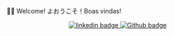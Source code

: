👋🏼 Welcome! よおうこそ！Boas vindas! 

<div align="center">
    <a href="https://www.linkedin.com/in/antoniorobsondepaula">
        <img src="https://img.shields.io/badge/-LinkedIn-1a1b27?style=for-the-badge&logo=Linkedin&logoColor=white" alt="linkedin badge" />
    </a>
     <a href="https://github.com/robsondepaula">
        <img src="https://img.shields.io/badge/-Github-1a1b27?style=for-the-badge&logo=Github&logoColor=white" alt="Github badge" />
    </a>

</div>

<!--
<div align="center">

<object data="https://img.shields.io/badge/-LinkedIn-1a1b27?style=for-the-badge&logo=Linkedin&logoColor=white&link=https://www.linkedin.com/in/antoniorobsondepaula"/>
<object data="https://img.shields.io/badge/-Github-1a1b27?style=for-the-badge&logo=Github&logoColor=white&link=https://github.com/robsondepaula"/>
<object data="https://img.shields.io/badge/-GitLab-1a1b27?style=for-the-badge&logo=Gitlab&logoColor=white&link=(https://gitlab.com/robsondepaula"/>
<object data="https://img.shields.io/badge/Scholar-1a1b27?style=for-the-badge&logo=google-chrome&logoColor=white&link=https://scholar.google.com/citations?user=QucS_38AAAAJ&hl=en"/>
<object data="https://img.shields.io/badge/Lattes-1a1b27?style=for-the-badge&logo=academia&logoColor=white&link=http://lattes.cnpq.br/3031414717499292"/>
<object data="https://img.shields.io/badge/Medium-2b3752?style=for-the-badge&labelColor=3572a5&logo=medium&link=https://medium.com/@robson.depaula"/>

</div>
-->

